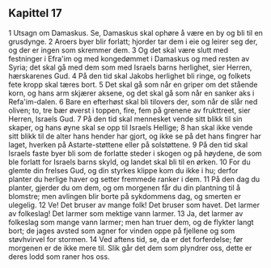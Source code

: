 ## Kapittel 17

1 Utsagn om Damaskus. Se, Damaskus skal ophøre å være en by og bli til en grusdynge.
2 Aroers byer blir forlatt; hjorder tar dem i eie og leirer seg der, og der er ingen som skremmer dem.
3 Og det skal være slutt med festninger i Efra'im og med kongedømmet i Damaskus og med resten av Syria; det skal gå med dem som med Israels barns herlighet, sier Herren, hærskarenes Gud.
4 På den tid skal Jakobs herlighet bli ringe, og folkets fete kropp skal tæres bort.
5 Det skal gå som når en griper om det stående korn, og hans arm skjærer aksene, og det skal gå som når en sanker aks i Refa'im-dalen.
6 Bare en efterhøst skal bli tilovers der, som når de slår ned oliven; to, tre bær øverst i toppen, fire, fem på grenene av frukttreet, sier Herren, Israels Gud.
7 På den tid skal mennesket vende sitt blikk til sin skaper, og hans øyne skal se opp til Israels Hellige;
8 han skal ikke vende sitt blikk til de alter hans hender har gjort, og ikke se på det hans fingrer har laget, hverken på Astarte-støttene eller på solstøttene.
9 På den tid skal Israels faste byer bli som de forlatte steder i skogen og på høydene, de som ble forlatt for Israels barns skyld, og landet skal bli til en ørken.
10 For du glemte din frelses Gud, og din styrkes klippe kom du ikke i hu; derfor planter du herlige haver og setter fremmede ranker i dem.
11 På den dag du planter, gjerder du om dem, og om morgenen får du din plantning til å blomstre; men avlingen blir borte på sykdommens dag, og smerten er ulegelig.
12 Ve! Det bruser av mange folk! Det bruser som havet. Det larmer av folkeslag! Det larmer som mektige vann larmer.
13 Ja, det larmer av folkeslag som mange vann larmer; men han truer dem, og de flykter langt bort; de jages avsted som agner for vinden oppe på fjellene og som støvhvirvel for stormen.
14 Ved aftens tid, se, da er det forferdelse; før morgenen er de ikke mere til. Slik går det dem som plyndrer oss, dette er deres lodd som raner hos oss.
